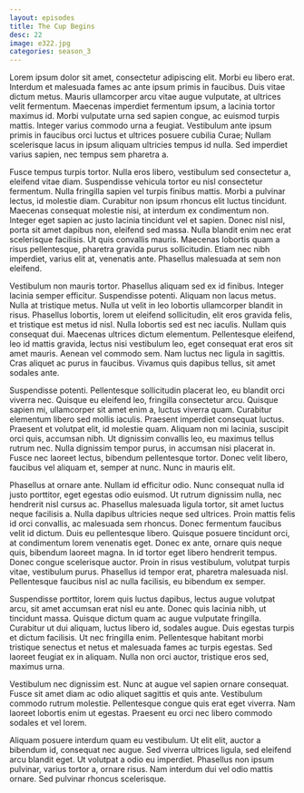```yaml
---
layout: episodes
title: The Cup Begins
desc: 22
image: e322.jpg
categories: season_3
---
```




Lorem ipsum dolor sit amet, consectetur adipiscing elit. Morbi eu libero erat. Interdum et malesuada fames ac ante ipsum primis in faucibus. Duis vitae dictum metus. Mauris ullamcorper arcu vitae augue vulputate, at ultrices velit fermentum. Maecenas imperdiet fermentum ipsum, a lacinia tortor maximus id. Morbi vulputate urna sed sapien congue, ac euismod turpis mattis. Integer varius commodo urna a feugiat. Vestibulum ante ipsum primis in faucibus orci luctus et ultrices posuere cubilia Curae; Nullam scelerisque lacus in ipsum aliquam ultricies tempus id nulla. Sed imperdiet varius sapien, nec tempus sem pharetra a.

Fusce tempus turpis tortor. Nulla eros libero, vestibulum sed consectetur a, eleifend vitae diam. Suspendisse vehicula tortor eu nisl consectetur fermentum. Nulla fringilla sapien vel turpis finibus mattis. Morbi a pulvinar lectus, id molestie diam. Curabitur non ipsum rhoncus elit luctus tincidunt. Maecenas consequat molestie nisi, at interdum ex condimentum non. Integer eget sapien ac justo lacinia tincidunt vel et sapien. Donec nisl nisl, porta sit amet dapibus non, eleifend sed massa. Nulla blandit enim nec erat scelerisque facilisis. Ut quis convallis mauris. Maecenas lobortis quam a risus pellentesque, pharetra gravida purus sollicitudin. Etiam nec nibh imperdiet, varius elit at, venenatis ante. Phasellus malesuada at sem non eleifend.

Vestibulum non mauris tortor. Phasellus aliquam sed ex id finibus. Integer lacinia semper efficitur. Suspendisse potenti. Aliquam non lacus metus. Nulla at tristique metus. Nulla ut velit in leo lobortis ullamcorper blandit in risus. Phasellus lobortis, lorem ut eleifend sollicitudin, elit eros gravida felis, et tristique est metus id nisl. Nulla lobortis sed est nec iaculis. Nullam quis consequat dui. Maecenas ultrices dictum elementum. Pellentesque eleifend, leo id mattis gravida, lectus nisi vestibulum leo, eget consequat erat eros sit amet mauris. Aenean vel commodo sem. Nam luctus nec ligula in sagittis. Cras aliquet ac purus in faucibus. Vivamus quis dapibus tellus, sit amet sodales ante.

Suspendisse potenti. Pellentesque sollicitudin placerat leo, eu blandit orci viverra nec. Quisque eu eleifend leo, fringilla consectetur arcu. Quisque sapien mi, ullamcorper sit amet enim a, luctus viverra quam. Curabitur elementum libero sed mollis iaculis. Praesent imperdiet consequat luctus. Praesent et volutpat elit, id molestie quam. Aliquam non mi lacinia, suscipit orci quis, accumsan nibh. Ut dignissim convallis leo, eu maximus tellus rutrum nec. Nulla dignissim tempor purus, in accumsan nisi placerat in. Fusce nec laoreet lectus, bibendum pellentesque tortor. Donec velit libero, faucibus vel aliquam et, semper at nunc. Nunc in mauris elit.

Phasellus at ornare ante. Nullam id efficitur odio. Nunc consequat nulla id justo porttitor, eget egestas odio euismod. Ut rutrum dignissim nulla, nec hendrerit nisl cursus ac. Phasellus malesuada ligula tortor, sit amet luctus neque facilisis a. Nulla dapibus ultricies neque sed ultrices. Proin mattis felis id orci convallis, ac malesuada sem rhoncus. Donec fermentum faucibus velit id dictum. Duis eu pellentesque libero. Quisque posuere tincidunt orci, at condimentum lorem venenatis eget. Donec ex ante, ornare quis neque quis, bibendum laoreet magna. In id tortor eget libero hendrerit tempus. Donec congue scelerisque auctor. Proin in risus vestibulum, volutpat turpis vitae, vestibulum purus. Phasellus id tempor erat, pharetra malesuada nisl. Pellentesque faucibus nisl ac nulla facilisis, eu bibendum ex semper.

Suspendisse porttitor, lorem quis luctus dapibus, lectus augue volutpat arcu, sit amet accumsan erat nisl eu ante. Donec quis lacinia nibh, ut tincidunt massa. Quisque dictum quam ac augue vulputate fringilla. Curabitur ut dui aliquam, luctus libero id, sodales augue. Duis egestas turpis et dictum facilisis. Ut nec fringilla enim. Pellentesque habitant morbi tristique senectus et netus et malesuada fames ac turpis egestas. Sed laoreet feugiat ex in aliquam. Nulla non orci auctor, tristique eros sed, maximus urna.

Vestibulum nec dignissim est. Nunc at augue vel sapien ornare consequat. Fusce sit amet diam ac odio aliquet sagittis et quis ante. Vestibulum commodo rutrum molestie. Pellentesque congue quis erat eget viverra. Nam laoreet lobortis enim ut egestas. Praesent eu orci nec libero commodo sodales et vel lorem.

Aliquam posuere interdum quam eu vestibulum. Ut elit elit, auctor a bibendum id, consequat nec augue. Sed viverra ultrices ligula, sed eleifend arcu blandit eget. Ut volutpat a odio eu imperdiet. Phasellus non ipsum pulvinar, varius tortor a, ornare risus. Nam interdum dui vel odio mattis ornare. Sed pulvinar rhoncus scelerisque.
